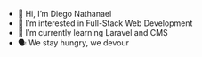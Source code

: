 - 👋 Hi, I’m Diego Nathanael
- 👀 I’m interested in Full-Stack Web Development
- 🌱 I’m currently learning Laravel and CMS
- 🗣️ We stay hungry, we devour
